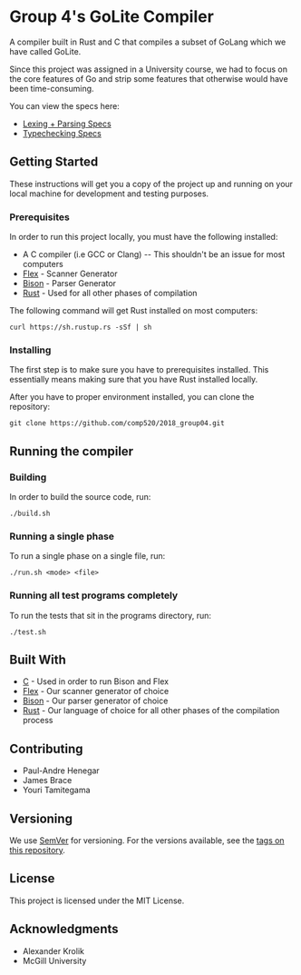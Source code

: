 # Group 4's GoLite Compiler

A compiler built in Rust and C that compiles a subset of GoLang which we have called GoLite.

Since this project was assigned in a University course, we had to focus on the core features of Go and strip some features that otherwise would have been time-consuming.

You can view the specs here:

* [Lexing + Parsing Specs](http://www.cs.mcgill.ca/~cs520/2018/project/Milestone1_Specifications.pdf)
* [Typechecking Specs](http://www.cs.mcgill.ca/~cs520/2018/project/Milestone1_Specifications.pdf)


## Getting Started

These instructions will get you a copy of the project up and running on your local machine for development and testing purposes.
### Prerequisites

In order to run this project locally, you must have the following installed:

* A C compiler (i.e GCC or Clang) -- This shouldn't be an issue for most computers
* [Flex](https://github.com/westes/flex) - Scanner Generator
* [Bison](https://www.gnu.org/software/bison/) - Parser Generator
* [Rust](https://www.rust-lang.org/en-US/) - Used for all other phases of compilation

The following command will get Rust installed on most computers:
```
curl https://sh.rustup.rs -sSf | sh
```

### Installing

The first step is to make sure you have to prerequisites installed. This essentially means making sure that you have Rust installed locally.

After you have to proper environment installed, you can clone the repository:

```
git clone https://github.com/comp520/2018_group04.git
```


## Running the compiler

### Building 

In order to build the source code, run:

```
./build.sh

```

### Running a single phase

To run a single phase on a single file, run:

```
./run.sh <mode> <file>
```

### Running all test programs completely

To run the tests that sit in the programs directory, run:

```
./test.sh
```


## Built With

* [C](https://en.wikipedia.org/wiki/C_(programming_language)) - Used in order to run Bison and Flex
* [Flex](https://github.com/westes/flex) - Our scanner generator of choice
* [Bison](https://www.gnu.org/software/bison/) - Our parser generator of choice
* [Rust](https://www.rust-lang.org/en-US/) - Our language of choice for all other phases of the compilation process

## Contributing

* Paul-Andre Henegar
* James Brace
* Youri Tamitegama

## Versioning

We use [SemVer](http://semver.org/) for versioning. For the versions available, see the [tags on this repository](https://github.com/your/project/tags). 

## License

This project is licensed under the MIT License.

## Acknowledgments

* Alexander Krolik
* McGill University

